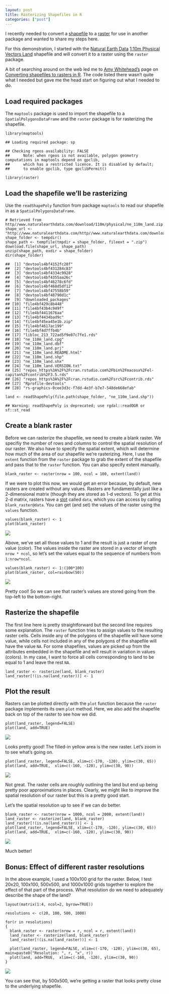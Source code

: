 ```yaml
---
layout: post
title: Rasterizing Shapefiles in R
categories: ["post"]
---
```


I recently needed to convert a
[shapefile](http://en.wikipedia.org/wiki/Shapefile) to a
[raster](http://en.wikipedia.org/wiki/Raster_graphics) for use in
another package and wanted to share my steps here.

For this demonstration, I started with the [Natural Earth
Data](http://www.naturalearthdata.com) [1:10m Physical Vectors
Land](http://www.naturalearthdata.com/downloads/10m-physical-vectors/)
shapefile and will convert it to a raster using the `raster` package.

A bit of searching around on the web led me to [Amy
Whitehead’s](http://amywhiteheadresearch.wordpress.com/) page on
[Converting shapefiles to rasters in
R](http://amywhiteheadresearch.wordpress.com/2014/05/01/shp2raster/).
The code listed there wasn’t quite what I needed but gave me the head
start on figuring out what I needed to do.

Load required packages
----------------------

The `maptools` package is used to import the shapefile to a
`SpatialPolygonsDataFrame` and the `raster` package is for rasterizing
the shapefile.

    library(maptools)

    ## Loading required package: sp

    ## Checking rgeos availability: FALSE
    ##      Note: when rgeos is not available, polygon geometry     computations in maptools depend on gpclib,
    ##      which has a restricted licence. It is disabled by default;
    ##      to enable gpclib, type gpclibPermit()

    library(raster)

Load the shapefile we’ll be rasterizing
---------------------------------------

Use the `readShapePoly` function from package `maptools` to read our
shapefile in as a `SpatialPolygonsDataFrame`.

    # Retrieved from http//www.naturalearthdata.com/download/110m/physical/ne_110m_land.zip
    shape_url <- "http://www.naturalearthdata.com/http//www.naturalearthdata.com/download/110m/physical/ne_110m_land.zip"
    shape_folder <- tempdir()
    shape_path <- tempfile(tmpdir = shape_folder, fileext = ".zip")
    download.file(shape_url, shape_path)
    unzip(shape_path, exdir = shape_folder)
    dir(shape_folder)

    ##  [1] "devtools4bf4152fc28f"
    ##  [2] "devtools4bf431284c83"
    ##  [3] "devtools4bf4334c9928"
    ##  [4] "devtools4bf4355aa26c"
    ##  [5] "devtools4bf46278c6fd"
    ##  [6] "devtools4bf468d5df12"
    ##  [7] "devtools4bf47558b59"
    ##  [8] "devtools4bf48790d1c"
    ##  [9] "downloaded_packages"
    ## [10] "file4bf429c8b448"
    ## [11] "file4bf43b4c949f"
    ## [12] "file4bf4411676aa"
    ## [13] "file4bf4434bad9c"
    ## [14] "file4bf45ea45e1b.zip"
    ## [15] "file4bf4617ac199"
    ## [16] "file4bf4d7ffb4b"
    ## [17] "libloc_213_722ad5f9e07c7fe1.rds"
    ## [18] "ne_110m_land.cpg"
    ## [19] "ne_110m_land.dbf"
    ## [20] "ne_110m_land.prj"
    ## [21] "ne_110m_land.README.html"
    ## [22] "ne_110m_land.shp"
    ## [23] "ne_110m_land.shx"
    ## [24] "ne_110m_land.VERSION.txt"
    ## [25] "repos_https%3A%2F%2Fcran.rstudio.com%2Fbin%2Fmacosx%2Fel-capitan%2Fcontrib%2F3.5.rds"
    ## [26] "repos_https%3A%2F%2Fcran.rstudio.com%2Fsrc%2Fcontrib.rds"
    ## [27] "Rprofile-devtools"
    ## [28] "rs-graphics-0cee3d3c-f7dd-4e3f-b7e7-548de668efab"

    land <- readShapePoly(file.path(shape_folder, "ne_110m_land.shp"))

    ## Warning: readShapePoly is deprecated; use rgdal::readOGR or sf::st_read

Create a blank raster
---------------------

Before we can rasterize the shapefile, we need to create a blank raster.
We specifiy the number of rows and columns to control the spatial
resolution of our raster. We also have to specify the spatial extent,
which will determine how much of the area of our shapefile we’re
rasterizing. Here, I use the `extent` function from the `raster` package
to grab the extent of the shapefile and pass that to the `raster`
function. You can also specify extent manually.

    blank_raster <- raster(nrow = 100, ncol = 100, extent(land))

If we were to plot this now, we would get an error because, by default,
new rasters are created without any values. Rasters are fundamentally
just like a 2-dimensional matrix (though they are stored as 1-d
vectors). To get at this 2-d matrix, rasters have a
[slot](http://stat.ethz.ch/R-manual/R-devel/library/methods/html/slot.html)
called `data`, which you can access by calling `blank_raster@data`. You
can get (and set) the values of the raster using the `values` function.

    values(blank_raster) <- 1
    plot(blank_raster)

![](/assets/{{page.slug}}/blank_raster-1.png)

Above, we’ve set all those values to 1 and the result is just a raster
of one value (color). The values inside the raster are stored in a
vector of length `nrow * ncol`, so let’s set the values equal to the
sequence of numbers from `1:nrow*ncol`.

    values(blank_raster) <- 1:(100*100)
    plot(blank_raster, col=rainbow(50))

![](/assets/{{page.slug}}/blank_raster_rainbow-1.png)

Pretty cool! So we can see that raster’s values are stored going from
the top-left to the bottom-right.

Rasterize the shapefile
-----------------------

The first line here is pretty straightforward but the second line
requires some explanation. The `raster` function tries to assign values
to the resulting raster cells. Cells inside any of the polygons of the
shapefile will have some value, while cells not included in any of the
polygons of the shapefile will have the value `NA`. For some shapefiles,
values are picked up from the attributes embedded in the shapefile and
will result in variation in values (colors). In my case, I want to force
all cells corresponding to land to be equal to 1 and leave the rest
`NA`.

    land_raster <- rasterize(land, blank_raster)
    land_raster[!(is.na(land_raster))] <- 1

Plot the result
---------------

Rasters can be plotted directly with the `plot` function because the
`raster` package implements its own `plot` method. Here, we also add the
shapefile back on top of the raster to see how we did.

    plot(land_raster, legend=FALSE)
    plot(land, add=TRUE)

![](/assets/{{page.slug}}/land_raster-1.png)

Looks pretty good! The filled-in yellow area is the new raster. Let’s
zoom in to see what’s going on.

    plot(land_raster, legend=FALSE, xlim=c(-170, -120), ylim=c(30, 65))
    plot(land, add=TRUE,  xlim=c(-160, -120), ylim=c(30, 90))

![](/assets/{{page.slug}}/land_raster_zoomed-1.png)

Not great. The raster cells are roughly outlining the land but end up
being pretty poor approximations in places. Clearly, we might like to
improve the spatial resolution of our raster but this is a pretty good
start.

Let’s the spatial resolution up to see if we can do better.

    blank_raster <- raster(nrow = 1000, ncol = 2000, extent(land))
    land_raster <- rasterize(land, blank_raster)
    land_raster[!(is.na(land_raster))] <- 1
    plot(land_raster, legend=FALSE, xlim=c(-170, -120), ylim=c(30, 65))
    plot(land, add=TRUE,  xlim=c(-160, -120), ylim=c(30, 90))

![](/assets/{{page.slug}}/land_raster_zoomed_hires-1.png)

Much better!

Bonus: Effect of different raster resolutions
---------------------------------------------

In the above example, I used a 100x100 grid for the raster. Below, I
test 20x20, 100x100, 500x500, and 1000x1000 grids together to explore
the effect of that part of the process. What resolution do we need to
adequately describe the shape of the land?

    layout(matrix(1:4, ncol=2, byrow=TRUE))

    resolutions <- c(20, 100, 500, 1000)

    for(r in resolutions)
    {
      blank_raster <- raster(nrow = r, ncol = r, extent(land))
      land_raster <- rasterize(land, blank_raster)
      land_raster[!(is.na(land_raster))] <- 1

      plot(land_raster, legend=FALSE, xlim=c(-170, -120), ylim=c(30, 65), main=paste0("Resolution: ", r, "x", r))
      plot(land, add=TRUE,  xlim=c(-160, -120), ylim=c(30, 90))
    }

![](/assets/{{page.slug}}/land_raster_grid-1.png)

You can see that, by 500x500, we’re getting a raster that looks pretty
close to the underlying shapefile.
